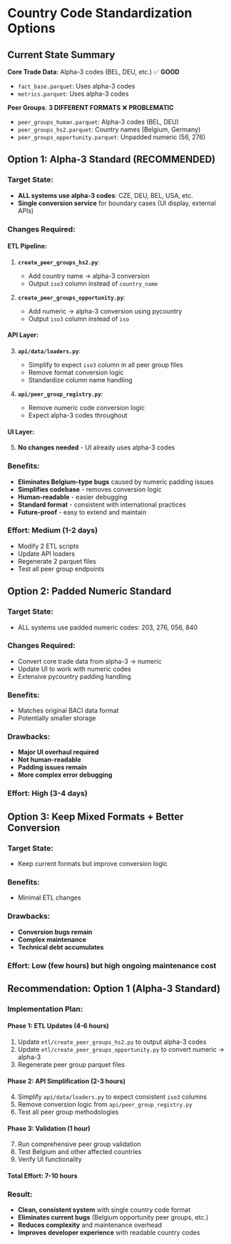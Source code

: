 # Country Code Standardization Options

## Current State Summary

**Core Trade Data**: Alpha-3 codes (BEL, DEU, etc.) ✅ **GOOD**
- `fact_base.parquet`: Uses alpha-3 codes
- `metrics.parquet`: Uses alpha-3 codes

**Peer Groups**: **3 DIFFERENT FORMATS** ❌ **PROBLEMATIC**
- `peer_groups_human.parquet`: Alpha-3 codes (BEL, DEU)
- `peer_groups_hs2.parquet`: Country names (Belgium, Germany)  
- `peer_groups_opportunity.parquet`: Unpadded numeric (56, 276)

## Option 1: **Alpha-3 Standard** (RECOMMENDED)

### Target State:
- **ALL systems use alpha-3 codes**: CZE, DEU, BEL, USA, etc.
- **Single conversion service** for boundary cases (UI display, external APIs)

### Changes Required:

#### ETL Pipeline:
1. **`create_peer_groups_hs2.py`**: 
   - Add country name → alpha-3 conversion
   - Output `iso3` column instead of `country_name`

2. **`create_peer_groups_opportunity.py`**: 
   - Add numeric → alpha-3 conversion using pycountry
   - Output `iso3` column instead of `iso`

#### API Layer:
3. **`api/data/loaders.py`**:
   - Simplify to expect `iso3` column in all peer group files
   - Remove format conversion logic
   - Standardize column name handling

4. **`api/peer_group_registry.py`**:
   - Remove numeric code conversion logic
   - Expect alpha-3 codes throughout

#### UI Layer:
5. **No changes needed** - UI already uses alpha-3 codes

### Benefits:
- **Eliminates Belgium-type bugs** caused by numeric padding issues
- **Simplifies codebase** - removes conversion logic
- **Human-readable** - easier debugging
- **Standard format** - consistent with international practices
- **Future-proof** - easy to extend and maintain

### Effort: **Medium** (1-2 days)
- Modify 2 ETL scripts
- Update API loaders
- Regenerate 2 parquet files
- Test all peer group endpoints

## Option 2: **Padded Numeric Standard**

### Target State:
- ALL systems use padded numeric codes: 203, 276, 056, 840

### Changes Required:
- Convert core trade data from alpha-3 → numeric
- Update UI to work with numeric codes
- Extensive pycountry padding handling

### Benefits:
- Matches original BACI data format
- Potentially smaller storage

### Drawbacks:
- **Major UI overhaul required**
- **Not human-readable**
- **Padding issues remain**
- **More complex error debugging**

### Effort: **High** (3-4 days)

## Option 3: **Keep Mixed Formats + Better Conversion**

### Target State:
- Keep current formats but improve conversion logic

### Benefits:
- Minimal ETL changes

### Drawbacks:
- **Conversion bugs remain**
- **Complex maintenance**
- **Technical debt accumulates**

### Effort: **Low** (few hours) but **high ongoing maintenance cost**

## Recommendation: **Option 1 (Alpha-3 Standard)**

### Implementation Plan:

#### Phase 1: ETL Updates (4-6 hours)
1. Update `etl/create_peer_groups_hs2.py` to output alpha-3 codes
2. Update `etl/create_peer_groups_opportunity.py` to convert numeric → alpha-3  
3. Regenerate peer group parquet files

#### Phase 2: API Simplification (2-3 hours)
4. Simplify `api/data/loaders.py` to expect consistent `iso3` columns
5. Remove conversion logic from `api/peer_group_registry.py`
6. Test all peer group methodologies

#### Phase 3: Validation (1 hour)
7. Run comprehensive peer group validation
8. Test Belgium and other affected countries
9. Verify UI functionality

#### Total Effort: **7-10 hours**

### Result:
- **Clean, consistent system** with single country code format
- **Eliminates current bugs** (Belgium opportunity peer groups, etc.)
- **Reduces complexity** and maintenance overhead
- **Improves developer experience** with readable country codes